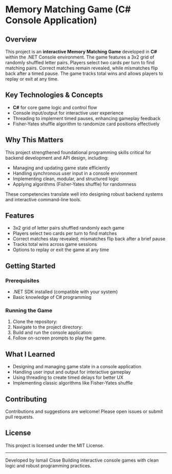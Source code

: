 # Memory Matching Game (C# Console Application)

## Overview

This project is an **interactive Memory Matching Game** developed in **C#** within the .NET Console environment. The game features a 3x2 grid of randomly shuffled letter pairs. Players select two cards per turn to find matching pairs. Correct matches remain revealed, while mismatches flip back after a timed pause. The game tracks total wins and allows players to replay or exit at any time.

## Key Technologies & Concepts

- **C#** for core game logic and control flow  
- Console input/output for interactive user experience  
- Threading to implement timed pauses, enhancing gameplay feedback  
- Fisher-Yates shuffle algorithm to randomize card positions effectively  

## Why This Matters

This project strengthened foundational programming skills critical for backend development and API design, including:

- Managing and updating game state efficiently  
- Handling synchronous user input in a console environment  
- Implementing clean, modular, and structured logic  
- Applying algorithms (Fisher-Yates shuffle) for randomness  

These competencies translate well into designing robust backend systems and interactive command-line tools.

## Features

- 3x2 grid of letter pairs shuffled randomly each game  
- Players select two cards per turn to find matches  
- Correct matches stay revealed; mismatches flip back after a brief pause  
- Tracks total wins across game sessions  
- Options to replay or exit the game at any time  

## Getting Started

### Prerequisites

- .NET SDK installed (compatible with your system)  
- Basic knowledge of C# programming  

### Running the Game

1. Clone the repository:
2. Navigate to the project directory:
3. Build and run the console application:
4. Follow on-screen prompts to play the game.


## What I Learned

- Designing and managing game state in a console application  
- Handling user input and output for interactive gameplay  
- Using threading to create timed delays for better UX  
- Implementing classic algorithms like Fisher-Yates shuffle  

## Contributing

Contributions and suggestions are welcome! Please open issues or submit pull requests.

## License

This project is licensed under the MIT License.

---

Developed by Ismail Cisse 
Building interactive console games with clean logic and robust programming practices.




